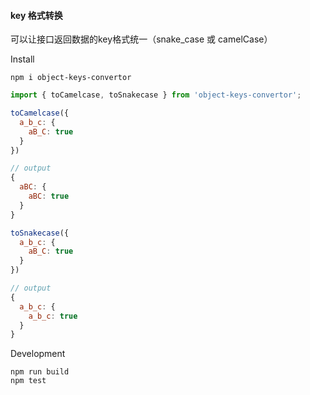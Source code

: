 #### key 格式转换

可以让接口返回数据的key格式统一（snake_case 或 camelCase）

Install
```
npm i object-keys-convertor
```

```js
import { toCamelcase, toSnakecase } from 'object-keys-convertor';

toCamelcase({
  a_b_c: {
    aB_C: true
  }
})

// output
{
  aBC: {
    aBC: true
  }
}

toSnakecase({
  a_b_c: {
    aB_C: true
  }
})

// output
{
  a_b_c: {
    a_b_c: true
  }
}
```

Development
```
npm run build 
npm test
```

